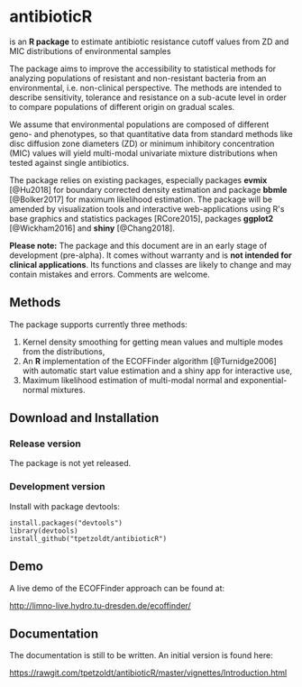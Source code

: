 # antibioticR

is an **R package** to estimate antibiotic resistance cutoff values from ZD and MIC distributions of environmental samples 

The package aims to improve the accessibility to statistical methods for analyzing populations of resistant and non-resistant bacteria from an environmental, i.e. non-clinical perspective. The methods are intended to describe sensitivity, tolerance and resistance on a sub-acute level in order to compare populations of different origin on gradual scales.

We assume that environmental populations are composed of different geno- and phenotypes, so that quantitative data from standard methods like disc diffusion zone diameters (ZD) or minimum inhibitory concentration (MIC) values will yield multi-modal univariate mixture distributions when tested against single antibiotics.

The package relies on existing packages, especially packages  **evmix** [@Hu2018] for boundary corrected density estimation and package **bbmle** [@Bolker2017] for maximum likelihood estimation. The package will be amended by visualization tools and interactive web-applications using R's base graphics and statistics packages [RCore2015], packages **ggplot2** [@Wickham2016] and **shiny** [@Chang2018].

**Please note:** The package and this document are in an early stage of development (pre-alpha). It comes without warranty and is **not intended for clinical applications**. Its functions and classes are likely to change and may contain mistakes and errors. Comments are welcome.




Methods
-------

The package supports currently three methods:

1. Kernel density smoothing for getting mean values and multiple modes from the distributions,
2. An **R** implementation of the ECOFFinder algorithm [@Turnidge2006]  with automatic start value estimation and a shiny app for interactive use,
3. Maximum likelihood estimation of multi-modal normal and exponential-normal mixtures.


Download and Installation
-------------------------

### Release version

The package is not yet released.


### Development version

Install with package devtools:

    install.packages("devtools")
    library(devtools)
    install_github("tpetzoldt/antibioticR")
	
	
Demo
----

A live demo of the ECOFFinder approach can be found	at:

http://limno-live.hydro.tu-dresden.de/ecoffinder/

Documentation
-------------

The documentation is still to be written. An initial version is found here:

https://rawgit.com/tpetzoldt/antibioticR/master/vignettes/Introduction.html

